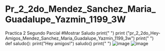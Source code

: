 # Pr_2_2do_Mendez_Sanchez_Maria_Guadalupe_Yazmin_1199_3W
Practica 2 Segundo Parcial
#Mostrar Saludo
print(" ")
print ("pr_2_2do_Hey-Amigos_Mendez_Sanchez_Maria_Guadalupe_Yazmin_1199_3w")
print(" ")
def saludo():
    print("Hey amigos!")
saludo()
print(" ")
![image](https://github.com/user-attachments/assets/1ecc143c-2a81-486d-bcb7-0c2fae8a14bd)
![image](https://github.com/user-attachments/assets/b1cd41fb-0e35-4ccb-9e65-0e332dd85ddf)


